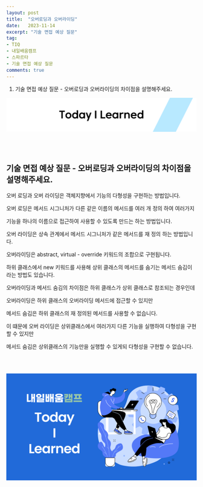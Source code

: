 ```yaml
---
layout: post
title:  "오버로딩과 오버라이딩"
date:   2023-11-14
excerpt: "기술 면접 예상 질문"
tag:
- TIQ
- 내일배움캠프
- 스파르타
- 기술 면접 예상 질문
comments: true
---
```


1. 기술 면접 예상 질문 - 오버로딩과 오버라이딩의 차이점을 설명해주세요.

![nbcbanner](/assets/img/TILbanner.png)

<br/>
<br/>

## 기술 면접 예상 질문 - 오버로딩과 오버라이딩의 차이점을 설명해주세요.

오버 로딩과 오버 라이딩은 객체지향에서 기능의 다형성을 구현하는 방법입니다.


오버 로딩은 메서드 시그니처가 다른 같은 이름의 메서드를 여러 개 정의 하여 여러가지 

기능을 하나의 이름으로 접근하여 사용할 수 있도록 만드는 하는 방법입니다.


오버 라이딩은 상속 관계에서 메서드 시그니처가 같은 메서드를 재 정의 하는 방법입니다.

오버라이딩은 abstract, virtual - override 키워드의 조합으로 구현됩니다.


하위 클래스에서 new 키워드를 사용해 상위 클래스의 메서드를 숨기는 메서드 숨김이라는 방법도 있습니다.


오버라이딩과 메서드 숨김의 차이점은 하위 클래스가 상위 클래스로 참조되는 경우인데

오버라이딩은 하위 클래스의 오버라이딩 메서드에 접근할 수 있지만 

메서드 숨김은 하위 클래스의 재 정의된 메서드를 사용할 수 없습니다.


이 떄문에 오버 라이딩은 상위클래스에서 여러가지 다른 기능을 실행하여 다형성을 구현할 수 있지만

메서드 숨김은 상위클래스의 기능만을 실행할 수 있게되 다형성을 구현할 수 없습니다.



 

<br/>
<br/>


![nbcthumbnail](/assets/img/thumbnail-image.png)